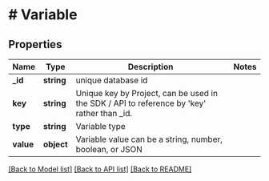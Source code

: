 # # Variable

## Properties

Name | Type | Description | Notes
------------ | ------------- | ------------- | -------------
**_id** | **string** | unique database id |
**key** | **string** | Unique key by Project, can be used in the SDK / API to reference by &#39;key&#39; rather than _id. |
**type** | **string** | Variable type |
**value** | **object** | Variable value can be a string, number, boolean, or JSON |

[[Back to Model list]](../../README.md#models) [[Back to API list]](../../README.md#endpoints) [[Back to README]](../../README.md)
